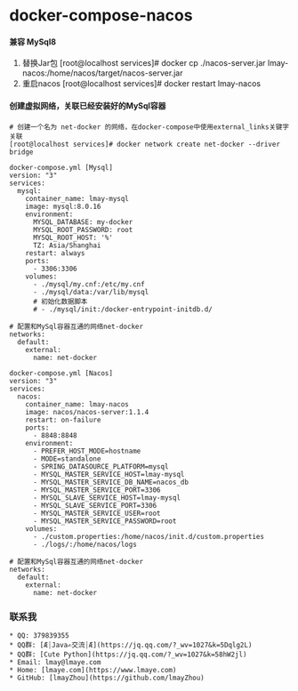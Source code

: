 # docker-compose-nacos

#### 兼容 MySql8
1. 替换Jar包
[root@localhost services]# docker cp ./nacos-server.jar lmay-nacos:/home/nacos/target/nacos-server.jar
2. 重启nacos
[root@localhost services]# docker restart lmay-nacos

#### 创建虚拟网络，关联已经安装好的MySql容器
```
# 创建一个名为 net-docker 的网络，在docker-compose中使用external_links关键字关联
[root@localhost services]# docker network create net-docker --driver bridge

docker-compose.yml [Mysql]
version: "3"
services:
  mysql:
    container_name: lmay-mysql
    image: mysql:8.0.16
    environment:
      MYSQL_DATABASE: my-docker
      MYSQL_ROOT_PASSWORD: root
      MYSQL_ROOT_HOST: '%'
      TZ: Asia/Shanghai
    restart: always
    ports:
      - 3306:3306
    volumes:
      - ./mysql/my.cnf:/etc/my.cnf
      - ./mysql/data:/var/lib/mysql
      # 初始化数据脚本
      # - ./mysql/init:/docker-entrypoint-initdb.d/

# 配置和MySql容器互通的网络net-docker
networks: 
  default:
    external:
      name: net-docker

docker-compose.yml [Nacos]
version: "3"
services:
  nacos:
    container_name: lmay-nacos
    image: nacos/nacos-server:1.1.4
    restart: on-failure
    ports:
      - 8848:8848
    environment:
      - PREFER_HOST_MODE=hostname
      - MODE=standalone
      - SPRING_DATASOURCE_PLATFORM=mysql
      - MYSQL_MASTER_SERVICE_HOST=lmay-mysql
      - MYSQL_MASTER_SERVICE_DB_NAME=nacos_db
      - MYSQL_MASTER_SERVICE_PORT=3306
      - MYSQL_SLAVE_SERVICE_HOST=lmay-mysql
      - MYSQL_SLAVE_SERVICE_PORT=3306
      - MYSQL_MASTER_SERVICE_USER=root
      - MYSQL_MASTER_SERVICE_PASSWORD=root
    volumes:
      - ./custom.properties:/home/nacos/init.d/custom.properties
      - ./logs/:/home/nacos/logs

# 配置和MySql容器互通的网络net-docker
networks: 
  default:
    external:
      name: net-docker
```

### 联系我
    * QQ: 379839355
    * QQ群: [Æ┊Java✍交流┊Æ](https://jq.qq.com/?_wv=1027&k=5Dqlg2L)
    * QQ群: [Cute Python](https://jq.qq.com/?_wv=1027&k=58hW2jl)
    * Email: lmay@lmaye.com
    * Home: [lmaye.com](https://www.lmaye.com)
    * GitHub: [lmayZhou](https://github.com/lmayZhou)
